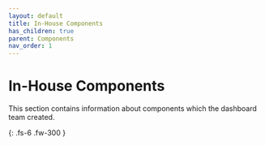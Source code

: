 ```yaml
---  
layout: default  
title: In-House Components  
has_children: true  
parent: Components  
nav_order: 1  
---  
```


# In-House Components

This section contains information about components which the dashboard team created.

{: .fs-6 .fw-300 }
